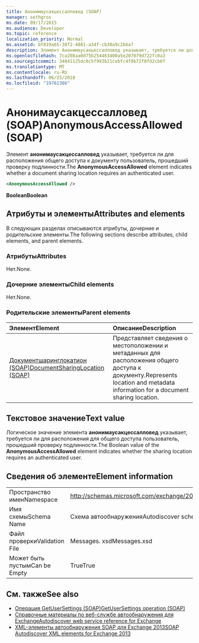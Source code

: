 ```yaml
---
title: Анонимаусакцессалловед (SOAP)
manager: sethgros
ms.date: 09/17/2015
ms.audience: Developer
ms.topic: reference
localization_priority: Normal
ms.assetid: bf819a65-30f2-4881-a34f-cb30a9c2b6a7
description: Элемент Анонимаусакцессалловед указывает, требуется ли для расположения общего доступа к документу пользователь, прошедший проверку подлинности.
ms.openlocfilehash: 7ca208aa0d75b254463400a5e207079d722fc0a3
ms.sourcegitcommit: 34041125dc8c5f993b21cebfc4f8b72f0fd2cb6f
ms.translationtype: MT
ms.contentlocale: ru-RU
ms.lasthandoff: 06/25/2018
ms.locfileid: "19761386"
---
```

# <a name="anonymousaccessallowed-soap"></a><span data-ttu-id="e4f38-103">Анонимаусакцессалловед (SOAP)</span><span class="sxs-lookup"><span data-stu-id="e4f38-103">AnonymousAccessAllowed (SOAP)</span></span>

<span data-ttu-id="e4f38-104">Элемент **анонимаусакцессалловед** указывает, требуется ли для расположения общего доступа к документу пользователь, прошедший проверку подлинности.</span><span class="sxs-lookup"><span data-stu-id="e4f38-104">The **AnonymousAccessAllowed** element indicates whether a document sharing location requires an authenticated user.</span></span> 
  
```XML
<AnonymousAccessAllowed /> 
```

 <span data-ttu-id="e4f38-105">**Boolean**</span><span class="sxs-lookup"><span data-stu-id="e4f38-105">**Boolean**</span></span>
## <a name="attributes-and-elements"></a><span data-ttu-id="e4f38-106">Атрибуты и элементы</span><span class="sxs-lookup"><span data-stu-id="e4f38-106">Attributes and elements</span></span>

<span data-ttu-id="e4f38-107">В следующих разделах описываются атрибуты, дочерние и родительские элементы.</span><span class="sxs-lookup"><span data-stu-id="e4f38-107">The following sections describe attributes, child elements, and parent elements.</span></span>
  
### <a name="attributes"></a><span data-ttu-id="e4f38-108">Атрибуты</span><span class="sxs-lookup"><span data-stu-id="e4f38-108">Attributes</span></span>

<span data-ttu-id="e4f38-109">Нет.</span><span class="sxs-lookup"><span data-stu-id="e4f38-109">None.</span></span>
  
### <a name="child-elements"></a><span data-ttu-id="e4f38-110">Дочерние элементы</span><span class="sxs-lookup"><span data-stu-id="e4f38-110">Child elements</span></span>

<span data-ttu-id="e4f38-111">Нет.</span><span class="sxs-lookup"><span data-stu-id="e4f38-111">None.</span></span>
  
### <a name="parent-elements"></a><span data-ttu-id="e4f38-112">Родительские элементы</span><span class="sxs-lookup"><span data-stu-id="e4f38-112">Parent elements</span></span>

|<span data-ttu-id="e4f38-113">**Элемент**</span><span class="sxs-lookup"><span data-stu-id="e4f38-113">**Element**</span></span>|<span data-ttu-id="e4f38-114">**Описание**</span><span class="sxs-lookup"><span data-stu-id="e4f38-114">**Description**</span></span>|
|:-----|:-----|
|[<span data-ttu-id="e4f38-115">Документшаринглокатион (SOAP)</span><span class="sxs-lookup"><span data-stu-id="e4f38-115">DocumentSharingLocation (SOAP)</span></span>](documentsharinglocation-soap.md) <br/> |<span data-ttu-id="e4f38-116">Представляет сведения о местоположении и метаданных для расположения общего доступа к документу.</span><span class="sxs-lookup"><span data-stu-id="e4f38-116">Represents location and metadata information for a document sharing location.</span></span>  <br/> |
   
## <a name="text-value"></a><span data-ttu-id="e4f38-117">Текстовое значение</span><span class="sxs-lookup"><span data-stu-id="e4f38-117">Text value</span></span>

<span data-ttu-id="e4f38-118">Логическое значение элемента **анонимаусакцессалловед** указывает, требуется ли для расположения для общего доступа пользователь, прошедший проверку подлинности.</span><span class="sxs-lookup"><span data-stu-id="e4f38-118">The Boolean value of the **AnonymousAccessAllowed** element indicates whether the sharing location requires an authenticated user.</span></span> 
  
## <a name="element-information"></a><span data-ttu-id="e4f38-119">Сведения об элементе</span><span class="sxs-lookup"><span data-stu-id="e4f38-119">Element information</span></span>

|||
|:-----|:-----|
|<span data-ttu-id="e4f38-120">Пространство имен</span><span class="sxs-lookup"><span data-stu-id="e4f38-120">Namespace</span></span>  <br/> |http://schemas.microsoft.com/exchange/2010/Autodiscover  <br/> |
|<span data-ttu-id="e4f38-121">Имя схемы</span><span class="sxs-lookup"><span data-stu-id="e4f38-121">Schema Name</span></span>  <br/> |<span data-ttu-id="e4f38-122">Схема автообнаружения</span><span class="sxs-lookup"><span data-stu-id="e4f38-122">Autodiscover schema</span></span>  <br/> |
|<span data-ttu-id="e4f38-123">Файл проверки</span><span class="sxs-lookup"><span data-stu-id="e4f38-123">Validation File</span></span>  <br/> |<span data-ttu-id="e4f38-124">Messages. xsd</span><span class="sxs-lookup"><span data-stu-id="e4f38-124">Messages.xsd</span></span>  <br/> |
|<span data-ttu-id="e4f38-125">Может быть пустым</span><span class="sxs-lookup"><span data-stu-id="e4f38-125">Can be Empty</span></span>  <br/> |<span data-ttu-id="e4f38-126">True</span><span class="sxs-lookup"><span data-stu-id="e4f38-126">True</span></span>  <br/> |
   
## <a name="see-also"></a><span data-ttu-id="e4f38-127">См. также</span><span class="sxs-lookup"><span data-stu-id="e4f38-127">See also</span></span>

- [<span data-ttu-id="e4f38-128">Операция GetUserSettings (SOAP)</span><span class="sxs-lookup"><span data-stu-id="e4f38-128">GetUserSettings operation (SOAP)</span></span>](getusersettings-operation-soap.md)
- [<span data-ttu-id="e4f38-129">Справочные материалы по веб-службе автообнаружения для Exchange</span><span class="sxs-lookup"><span data-stu-id="e4f38-129">Autodiscover web service reference for Exchange</span></span>](autodiscover-web-service-reference-for-exchange.md)
- [<span data-ttu-id="e4f38-130">XML-элементы автообнаружения SOAP для Exchange 2013</span><span class="sxs-lookup"><span data-stu-id="e4f38-130">SOAP Autodiscover XML elements for Exchange 2013</span></span>](soap-autodiscover-xml-elements-for-exchange-2013.md)

